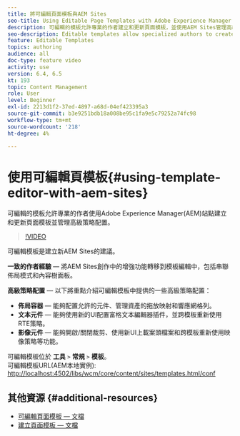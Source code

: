 ```yaml
---
title: 將可編輯頁面模板與AEM Sites
seo-title: Using Editable Page Templates with Adobe Experience Manager Sites
description: 可編輯的模板允許專業的作者建立和更新頁面模板，並使用AEM Sites管理高級策略配置。
seo-description: Editable templates allow specialized authors to create and update page templates and manage advanced policy configurations with Adobe Experience Manager Sites.
feature: Editable Templates
topics: authoring
audience: all
doc-type: feature video
activity: use
version: 6.4, 6.5
kt: 193
topic: Content Management
role: User
level: Beginner
exl-id: 2213d1f2-37ed-4897-a68d-04ef423395a3
source-git-commit: b3e9251bdb18a008be95c1fa9e5c79252a74fc98
workflow-type: tm+mt
source-wordcount: '218'
ht-degree: 4%

---
```


# 使用可編輯頁模板{#using-template-editor-with-aem-sites}

可編輯的模板允許專業的作者使用Adobe Experience Manager(AEM)站點建立和更新頁面模板並管理高級策略配置。

>[!VIDEO](https://video.tv.adobe.com/v/326784?quality=12&learn=on)

可編輯模板是建立新AEM Sites的建議。

**一致的作者經驗**  — 將AEM Sites創作中的增強功能轉移到模板編輯中，包括串聯佈局模式和內容樹面板。

**高級策略配置**  — 以下將重點介紹可編輯模板中提供的一些高級策略配置：

* **佈局容器**  — 能夠配置允許的元件、管理資產的拖放映射和響應網格列。
* **文本元件**  — 能夠使用新的UI配置富格文本編輯器插件，並跨模板重新使用RTE策略。
* **影像元件**  — 能夠開啟/關閉裁剪、使用新UI上載案頭檔案和跨模板重新使用映像策略等功能。

可編輯模板位於 **工具** `>` **常規** `>` **模板**。\
可編輯模板URL(AEM本地實例): [http://localhost:4502/libs/wcm/core/content/sites/templates.html/conf](http://localhost:4502/libs/wcm/core/content/sites/templates.html/conf)

## 其他資源 {#additional-resources}

* [可編輯頁面模板 — 文檔](https://experienceleague.adobe.com/docs/experience-manager-65/developing/platform/templates/page-templates-editable.html)
* [建立頁面模板 — 文檔](https://experienceleague.adobe.com/docs/experience-manager-65/authoring/siteandpage/templates.html)
